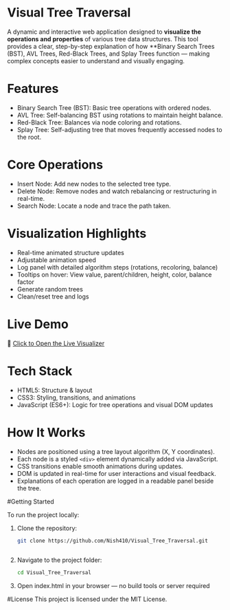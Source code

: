 #  Visual Tree Traversal

A dynamic and interactive web application designed to **visualize the operations and properties** of various tree data structures. This tool provides a clear, step-by-step explanation of how **Binary Search Trees (BST), AVL Trees, Red-Black Trees, and Splay Trees function — making complex concepts easier to understand and visually engaging.

# Features
- Binary Search Tree (BST): Basic tree operations with ordered nodes.
- AVL Tree: Self-balancing BST using rotations to maintain height balance.
- Red-Black Tree: Balances via node coloring and rotations.
- Splay Tree: Self-adjusting tree that moves frequently accessed nodes to the root.

# Core Operations
- Insert Node: Add new nodes to the selected tree type.
- Delete Node: Remove nodes and watch rebalancing or restructuring in real-time.
- Search Node: Locate a node and trace the path taken.

# Visualization Highlights
- Real-time animated structure updates
- Adjustable animation speed
- Log panel with detailed algorithm steps (rotations, recoloring, balance)
- Tooltips on hover: View value, parent/children, height, color, balance factor
- Generate random trees
- Clean/reset tree and logs

# Live Demo

🔗 [Click to Open the Live Visualizer](https://nish410.github.io/Visual_Tree_Traversal/)


# Tech Stack

- HTML5: Structure & layout  
- CSS3: Styling, transitions, and animations  
- JavaScript (ES6+): Logic for tree operations and visual DOM updates

# How It Works

- Nodes are positioned using a tree layout algorithm (X, Y coordinates).
- Each node is a styled `<div>` element dynamically added via JavaScript.
- CSS transitions enable smooth animations during updates.
- DOM is updated in real-time for user interactions and visual feedback.
- Explanations of each operation are logged in a readable panel beside the tree.

#Getting Started

To run the project locally:

1. Clone the repository:
   ```bash
   git clone https://github.com/Nish410/Visual_Tree_Traversal.git
  
2. Navigate to the project folder:
   ```bash
   cd Visual_Tree_Traversal
   
3. Open index.html in your browser — no build tools or server required

#License
This project is licensed under the MIT License.
